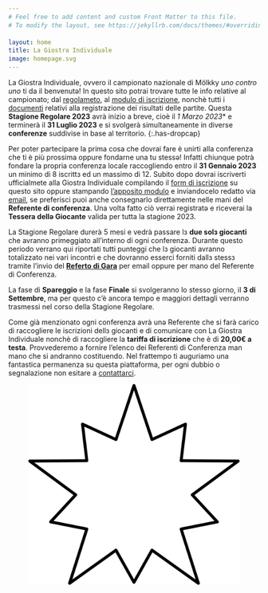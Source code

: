```yaml
---
# Feel free to add content and custom Front Matter to this file.
# To modify the layout, see https://jekyllrb.com/docs/themes/#overriding-theme-defaults

layout: home
title: La Giostra Individuale
image: homepage.svg
---
```

La Giostra Individuale, ovvero il campionato nazionale di Mölkky *uno contro uno* ti da il benvenutə! In questo sito potrai trovare tutte le info relative al campionato; dal [regolameto](/regolamento "Regolamento"), al [modulo di iscrizione](/iscrizione "Iscrizione"), nonchè tutti i [documenti](/documenti-di-gara "Documenti") relativi alla registrazione dei risultati delle partite. Questa **Stagione Regolare 2023** avrà inizio a breve, cioè il **1* Marzo 2023** e terminerà il **31 Luglio 2023** e si svolgerà simultaneamente in diverse **conferenze** suddivise in base al territorio.
{:.has-dropcap}

Per poter partecipare la prima cosa che dovrai fare è unirti alla conferenza che ti è più prossima oppure fondarne una tu stessә! Infatti chiunque potrà fondare la propria conferenza locale raccogliendo entro il **31 Gennaio 2023** un minimo di 8 iscrittз ed un massimo di 12. Subito dopo dovrai iscriverti ufficialmete alla Giostra Individuale compilando il [form di iscrizione](/iscrizione "Iscrizione") su questo sito oppure stampando [l’apposito modulo](/assets/docs/La%20Giostra%20Individuale%20-%20Iscrizione.pdf "Iscrizione") e inviandocelo redatto via [email](mailto:lagiostraindividuale@gmail.com "Mail"), se preferisci puoi anche consegnarlo direttamente nelle mani del **Referente di conferenza**. Una volta fatto ciò verrai registratə e riceverai la **Tessera dellə Giocante** valida per tutta la stagione 2023.

La Stagione Regolare durerà 5 mesi e vedrà passare lз **due solз giocanti** che avranno primeggiato all’interno di ogni conferenza. Durante questo periodo verrano qui riportati tutti punteggi che lз giocanti avranno totalizzato nei vari incontri e che dovranno esserci forniti dallз stessз tramite l’invio del [**Referto di Gara**](/assets/docs/La%20Giostra%20Individuale%20-%20Referto%20di%20gara.pdf "Referto di Gara") per email oppure per mano del Referente di Conferenza.

La fase di **Spareggio** e la fase **Finale** si svolgeranno lo stesso giorno, iI **3 di Settembre**, ma per questo c’è ancora tempo e maggiori dettagli verranno trasmessi nel corso della Stagione Regolare.

Come già menzionato ogni conferenza avrà unə Referente che si farà carico di raccogliere le iscrizioni dellз giocanti e di comunicare con La Giostra Individuale nonchè di raccogliere la **tariffa di iscrizione** che è di **20,00€ a testa**. Provvederemo a fornire l’elenco dei Referenti di Conferenza man mano che si andranno costituendo. Nel frattempo ti auguriamo una fantastica permanenza su questa piattaforma, per ogni dubbio o segnalazione non esitare a [contattarci](/contatti "Contatti").
<figure><img class="star-home spin" src="/assets/img/strike.svg"></figure>

